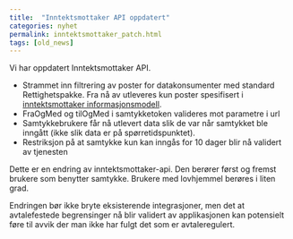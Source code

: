 ```yaml
---
title:  "Inntektsmottaker API oppdatert"
categories: nyhet
permalink: inntektsmottaker_patch.html
tags: [old_news]
---
```


Vi har oppdatert Inntektsmottaker API. 
 
*  Strammet inn filtrering av poster for datakonsumenter med standard Rettighetspakke. Fra nå av utleveres kun poster spesifisert i [inntektsmottaker informasjonsmodell](data_inntektsmottaker).
*  FraOgMed og tilOgMed i samtykketoken valideres mot parametre i url
*  Samtykkebrukere får nå utlevert data slik de var når samtykket ble inngått (ikke slik data er på spørretidspunktet).
*  Restriksjon på at samtykke kun kan inngås for 10 dager blir nå validert av tjenesten 

Dette er en endring av inntektsmottaker-api. Den berører først og fremst brukere som benytter samtykke. Brukere med lovhjemmel berøres i liten grad. 

Endringen bør ikke bryte eksisterende integrasjoner, men det at avtalefestede begrensinger nå blir validert av applikasjonen kan potensielt føre til avvik der man ikke har fulgt det som er avtaleregulert.



